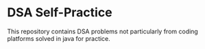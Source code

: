 # DSA Self-Practice

This repository contains DSA problems not particularly from coding platforms solved in java for practice.
